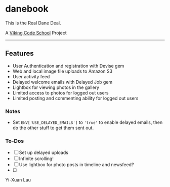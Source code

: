 danebook
========

This is the Real Dane Deal.

A [Viking Code School](http://vikingcodeschool.com) Project

---

## Features

- User Authentication and registration with Devise gem 
- Web and local image file uploads to Amazon S3 
- User activity feed 
- Delayed welcome emails with Delayed Job gem
- Lightbox for viewing photos in the gallery
- Limited access to photos for logged out users
- Limited posting and commenting ability for logged out users

### Notes
- Set `ENV['USE_DELAYED_EMAILS']`  to `'true'` to enable delayed emails, then do the other stuff to get them sent out. 

### To-Dos
- [ ] Set up delayed uploads
- [ ] Infinite scrolling!
- [ ] Use lightbox for photo posts in timeline and newsfeed?
- [ ] 

Yi-Xuan Lau



